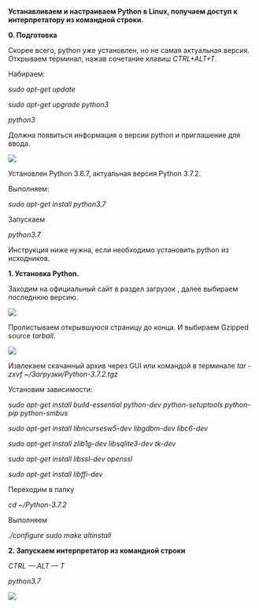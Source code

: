 **Устанавливаем и настраиваем Python в Linux, получаем доступ к интерпретатору из командной строки.**

**0.	Подготовка**

Скорее всего, python уже установлен, но не самая актуальная версия.
Открываем терминал, нажав сочетание клавиш
*CTRL+ALT+T*.

Набираем:

*sudo apt-get update*

*sudo apt-get upgrade python3*

*python3*

Должна появиться информация о версии python и приглашение для ввода.

![](https://github.com/AlyonaZh/guides/blob/master/python/pics/linux/python_info.jpg?raw=true)

Установлен Python 3.6.7, актуальная версия Python 3.7.2.

Выполняем:

*sudo apt-get install python3.7*

Запускаем

*python3.7*

Инструкция ниже нужна, если необходимо установить python из исходников.

**1.	Установка Python.**

Заходим на официальный сайт в раздел загрузок [](https://www.python.org/downloads/), далее выбираем последнюю версию.

![](https://github.com/AlyonaZh/guides/blob/master/python/pics/linux/instalation.jpg?raw=true)

Пролистываем открывшуюся страницу до конца. И выбираем Gzipped source *tarball*.

![](https://github.com/AlyonaZh/guides/blob/master/python/pics/linux/gzipped_source_toolbar.jpg?raw=true)

Извлекаем скачанный архив через GUI или командой в терминале
*tar -zxvf ~/Загрузки/Python-3.7.2.tgz*

Установим зависимости:

*sudo apt-get install build-essential python-dev python-setuptools python-pip python-smbus*

*sudo apt-get install libncursesw5-dev libgdbm-dev libc6-dev*

*sudo apt-get install zlib1g-dev libsqlite3-dev tk-dev*

*sudo apt-get install libssl-dev openssl*

*sudo apt-get install libffi-dev*

Переходим в папку

*cd ~/Python-3.7.2*

Выполняем

 *./configure*
*sudo make altinstall*

**2.	Запускаем интерпретатор из командной строки**

*CTRL — ALT — T*

*python3.7*

![](https://github.com/AlyonaZh/guides/blob/master/python/pics/linux/launch.jpg?raw=true)
